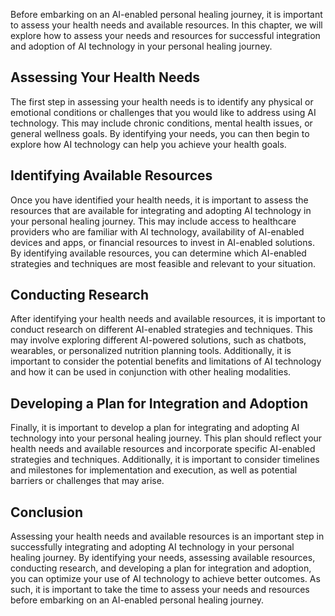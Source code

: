 

Before embarking on an AI-enabled personal healing journey, it is important to assess your health needs and available resources. In this chapter, we will explore how to assess your needs and resources for successful integration and adoption of AI technology in your personal healing journey.

Assessing Your Health Needs
---------------------------

The first step in assessing your health needs is to identify any physical or emotional conditions or challenges that you would like to address using AI technology. This may include chronic conditions, mental health issues, or general wellness goals. By identifying your needs, you can then begin to explore how AI technology can help you achieve your health goals.

Identifying Available Resources
-------------------------------

Once you have identified your health needs, it is important to assess the resources that are available for integrating and adopting AI technology in your personal healing journey. This may include access to healthcare providers who are familiar with AI technology, availability of AI-enabled devices and apps, or financial resources to invest in AI-enabled solutions. By identifying available resources, you can determine which AI-enabled strategies and techniques are most feasible and relevant to your situation.

Conducting Research
-------------------

After identifying your health needs and available resources, it is important to conduct research on different AI-enabled strategies and techniques. This may involve exploring different AI-powered solutions, such as chatbots, wearables, or personalized nutrition planning tools. Additionally, it is important to consider the potential benefits and limitations of AI technology and how it can be used in conjunction with other healing modalities.

Developing a Plan for Integration and Adoption
----------------------------------------------

Finally, it is important to develop a plan for integrating and adopting AI technology into your personal healing journey. This plan should reflect your health needs and available resources and incorporate specific AI-enabled strategies and techniques. Additionally, it is important to consider timelines and milestones for implementation and execution, as well as potential barriers or challenges that may arise.

Conclusion
----------

Assessing your health needs and available resources is an important step in successfully integrating and adopting AI technology in your personal healing journey. By identifying your needs, assessing available resources, conducting research, and developing a plan for integration and adoption, you can optimize your use of AI technology to achieve better outcomes. As such, it is important to take the time to assess your needs and resources before embarking on an AI-enabled personal healing journey.
